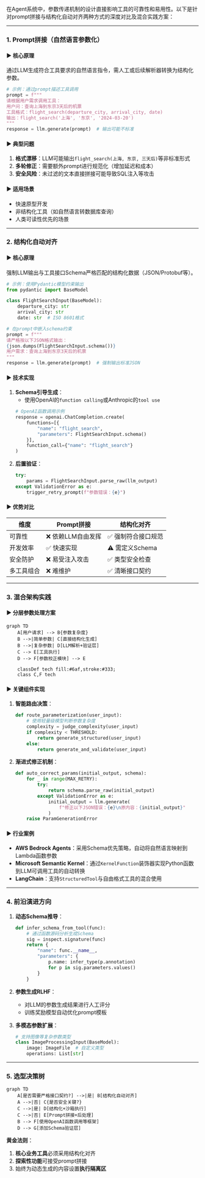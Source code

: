在Agent系统中，参数传递机制的设计直接影响工具的可靠性和易用性。以下是针对prompt拼接与结构化自动对齐两种方式的深度对比及混合实践方案：

---

### **1. Prompt拼接（自然语言参数化）**
#### ▶ 核心原理
通过LLM生成符合工具要求的自然语言指令，需人工或后续解析器转换为结构化参数。

```python
# 示例：通过prompt描述工具调用
prompt = f"""
请根据用户需求调用工具：
用户问：查询上海到东京3天后的机票
工具格式：flight_search(departure_city, arrival_city, date)
输出：flight_search('上海', '东京', '2024-03-20')
"""
response = llm.generate(prompt)  # 输出可能不标准
```

#### ▶ 典型问题
1. **格式漂移**：LLM可能输出`flight_search(上海, 东京, 三天后)`等非标准形式
2. **多轮修正**：需要额外prompt进行规范化（增加延迟和成本）
3. **安全风险**：未过滤的文本直接拼接可能导致SQL注入等攻击

#### ▶ 适用场景
- 快速原型开发
- 非结构化工具（如自然语言转数据库查询）
- 人类可读性优先的场景

---

### **2. 结构化自动对齐**
#### ▶ 核心原理
强制LLM输出与工具接口Schema严格匹配的结构化数据（JSON/Protobuf等）。

```python
# 示例：使用Pydantic模型约束输出
from pydantic import BaseModel

class FlightSearchInput(BaseModel):
    departure_city: str
    arrival_city: str 
    date: str  # ISO 8601格式

# 在prompt中嵌入schema约束
prompt = f"""
请严格按以下JSON格式输出：
{json.dumps(FlightSearchInput.schema())}
用户需求：查询上海到东京3天后的机票
"""
response = llm.generate(prompt)  # 强制输出标准JSON
```

#### ▶ 技术实现
1. **Schema引导生成**：
   - 使用OpenAI的`function calling`或Anthropic的`tool use`
   ```python
   # OpenAI函数调用示例
   response = openai.ChatCompletion.create(
       functions=[{
           "name": "flight_search",
           "parameters": FlightSearchInput.schema()
       }],
       function_call={"name": "flight_search"}
   )
   ```
2. **后置验证**：
   ```python
   try:
       params = FlightSearchInput.parse_raw(llm_output)
   except ValidationError as e:
       trigger_retry_prompt(f"参数错误：{e}")
   ```

#### ▶ 优势对比
| **维度**         | Prompt拼接          | 结构化对齐         |
|------------------|--------------------|-------------------|
| 可靠性           | ❌ 依赖LLM自由发挥  | ✅ 强制符合接口规范 |
| 开发效率         | ✅ 快速实现         | ⚠️ 需定义Schema   |
| 安全防护         | ❌ 易受注入攻击     | ✅ 类型安全检查    |
| 多工具组合       | ❌ 难维护           | ✅ 清晰接口契约    |

---

### **3. 混合架构实践**
#### ▶ 分层参数处理方案
```mermaid
graph TD
    A[用户请求] --> B{参数复杂度}
    B -->|简单参数| C[直接结构化生成]
    B -->|复杂参数| D[LLM解析+验证层]
    C --> E[工具执行]
    D --> F[参数校正模块] --> E
    
    classDef tech fill:#6af,stroke:#333;
    class C,F tech
```

#### ▶ 关键组件实现
1. **智能路由决策**：
   ```python
   def route_parameterization(user_input):
       # 使用轻量级模型判断参数复杂度
       complexity = judge_complexity(user_input)
       if complexity < THRESHOLD:
           return generate_structured(user_input)
       else:
           return generate_and_validate(user_input)
   ```

2. **渐进式修正机制**：
   ```python
   def auto_correct_params(initial_output, schema):
       for _ in range(MAX_RETRY):
           try:
               return schema.parse_raw(initial_output)
           except ValidationError as e:
               initial_output = llm.generate(
                   f"修正以下JSON错误：{e}\n原内容：{initial_output}"
               )
       raise ParamGenerationError
   ```

#### ▶ 行业案例
- **AWS Bedrock Agents**：采用Schema优先策略，自动将自然语言映射到Lambda函数参数
- **Microsoft Semantic Kernel**：通过`KernelFunction`装饰器实现Python函数到LLM可调用工具的自动转换
- **LangChain**：支持`StructuredTool`与自由格式工具的混合使用

---

### **4. 前沿演进方向**
1. **动态Schema推导**：
   ```python
   def infer_schema_from_tool(func):
       # 通过函数源码分析生成Schema
       sig = inspect.signature(func)
       return {
           "name": func.__name__,
           "parameters": {
               p.name: infer_type(p.annotation)
               for p in sig.parameters.values()
           }
       }
   ```

2. **参数生成RLHF**：
   - 对LLM的参数生成结果进行人工评分
   - 训练奖励模型自动优化prompt模板

3. **多模态参数扩展**：
   ```python
   # 支持图像等复杂参数类型
   class ImageProcessingInput(BaseModel):
       image: ImageFile  # 自定义类型
       operations: List[str]
   ```

---

### **5. 选型决策树**
```mermaid
graph TD
    A[是否需要严格接口契约?] -->|是| B[结构化自动对齐]
    A -->|否| C{是否安全关键?}
    C -->|是| D[结构化+沙箱执行]
    C -->|否| E[Prompt拼接+后处理]
    B --> F[使用OpenAI函数调用等框架]
    D --> G[添加Schema验证层]
```

**黄金法则**：
1. **核心业务工具**必须采用结构化对齐
2. **探索性功能**可接受prompt拼接
3. 始终为动态生成的内容设置**执行隔离区**
